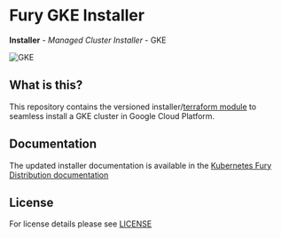 # Fury GKE Installer

**Installer** - *Managed Cluster Installer* - GKE

![GKE](https://www.pngkit.com/png/detail/442-4428479_google-kubernetesengine-google-gke-logo.png)

## What is this?

This repository contains the versioned installer/[terraform module](modules/gke) to seamless install a GKE cluster
in Google Cloud Platform.

## Documentation

The updated installer documentation is available in the [Kubernetes Fury Distribution documentation][gke installer docs]

## License

For license details please see [LICENSE](LICENSE)


[gke installer docs]: https://docs.kubernetesfury.com/docs/installers/managed/gke/